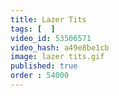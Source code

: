 ```yaml
---
title: Lazer Tits
tags: [  ]
video_id: 53506571
video_hash: a49e8be1cb
image: lazer tits.gif
published: true
order : 54000
---
```

